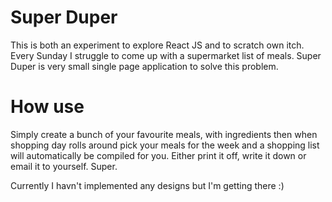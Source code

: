 # Super Duper

This is both an experiment to explore React JS and to scratch own itch. Every Sunday I struggle to come up with a supermarket list of meals. Super Duper is very small single page application to solve this problem. 

# How use

Simply create a bunch of your favourite meals, with ingredients then when shopping day rolls around pick your meals for the week and a shopping list will automatically be compiled for you. Either print it off, write it down or email it to yourself. Super.

Currently I havn't implemented any designs but I'm getting there :)
